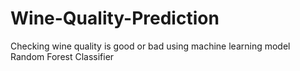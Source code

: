 # Wine-Quality-Prediction
Checking wine quality is good or bad using machine learning model Random Forest Classifier
